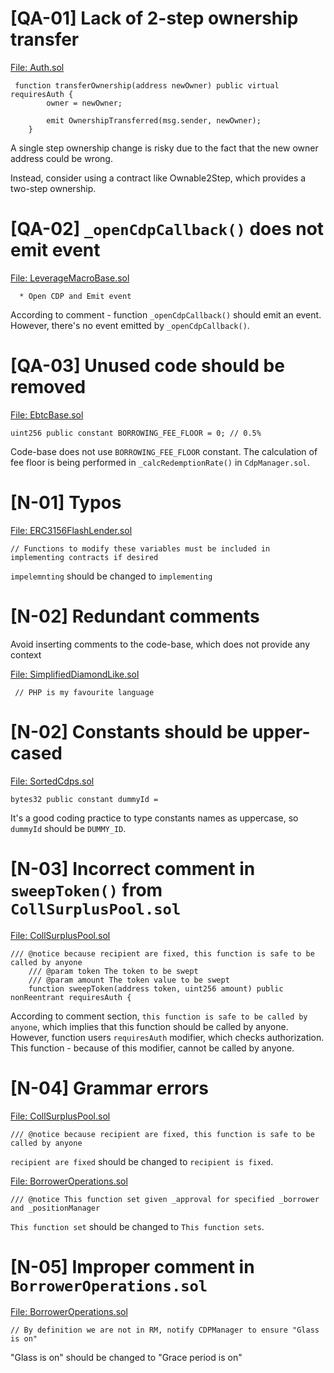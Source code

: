 # [QA-01] Lack of 2-step ownership transfer

[File: Auth.sol](https://github.com/code-423n4/2023-10-badger/blob/f2f2e2cf9965a1020661d179af46cb49e993cb7e/packages/contracts/contracts/Dependencies/Auth.sol#L52)
```
 function transferOwnership(address newOwner) public virtual requiresAuth {
        owner = newOwner;

        emit OwnershipTransferred(msg.sender, newOwner);
    }
```

A single step ownership change is risky due to the fact that the new owner address could be wrong.

Instead, consider using a contract like Ownable2Step, which provides a two-step ownership.


# [QA-02] `_openCdpCallback()` does not emit event

[File: LeverageMacroBase.sol](https://github.com/code-423n4/2023-10-badger/blob/f2f2e2cf9965a1020661d179af46cb49e993cb7e/packages/contracts/contracts/LeverageMacroBase.sol#L463)
```
  * Open CDP and Emit event
```

According to comment - function `_openCdpCallback()` should emit an event. However, there's no event emitted by `_openCdpCallback()`.


# [QA-03] Unused code should be removed

[File: EbtcBase.sol](https://github.com/code-423n4/2023-10-badger/blob/f2f2e2cf9965a1020661d179af46cb49e993cb7e/packages/contracts/contracts/Dependencies/EbtcBase.sol#L35)
```
uint256 public constant BORROWING_FEE_FLOOR = 0; // 0.5%
```

Code-base does not use `BORROWING_FEE_FLOOR` constant. The calculation of fee floor is being performed in `_calcRedemptionRate()` in `CdpManager.sol`.

# [N-01] Typos

[File: ERC3156FlashLender.sol](https://github.com/code-423n4/2023-10-badger/blob/f2f2e2cf9965a1020661d179af46cb49e993cb7e/packages/contracts/contracts/Dependencies/ERC3156FlashLender.sol#L13)
```
// Functions to modify these variables must be included in implementing contracts if desired
```

`impelemnting` should be changed to `implementing`

# [N-02] Redundant comments
Avoid inserting comments to the code-base, which does not provide any context

[File: SimplifiedDiamondLike.sol](https://github.com/code-423n4/2023-10-badger/blob/f2f2e2cf9965a1020661d179af46cb49e993cb7e/packages/contracts/contracts/SimplifiedDiamondLike.sol#L161)
```
 // PHP is my favourite language
```

# [N-02] Constants should be upper-cased

[File: SortedCdps.sol](https://github.com/code-423n4/2023-10-badger/blob/f2f2e2cf9965a1020661d179af46cb49e993cb7e/packages/contracts/contracts/SortedCdps.sol#L80)
```
bytes32 public constant dummyId =
```

It's a good coding practice to type constants names as uppercase, so `dummyId` should be `DUMMY_ID`.


# [N-03] Incorrect comment in `sweepToken()` from `CollSurplusPool.sol`

[File: CollSurplusPool.sol](https://github.com/code-423n4/2023-10-badger/blob/f2f2e2cf9965a1020661d179af46cb49e993cb7e/packages/contracts/contracts/CollSurplusPool.sol#L139)
```
/// @notice because recipient are fixed, this function is safe to be called by anyone
    /// @param token The token to be swept
    /// @param amount The token value to be swept
    function sweepToken(address token, uint256 amount) public nonReentrant requiresAuth {
```

According to comment section, `this function is safe to be called by anyone`, which implies that this function should be called by anyone. However, function users `requiresAuth` modifier, which checks authorization.
This function - because of this modifier, cannot be called by anyone. 


# [N-04] Grammar errors
[File: CollSurplusPool.sol](https://github.com/code-423n4/2023-10-badger/blob/f2f2e2cf9965a1020661d179af46cb49e993cb7e/packages/contracts/contracts/CollSurplusPool.sol#L139)
```
/// @notice because recipient are fixed, this function is safe to be called by anyone
```

`recipient are fixed` should be changed to `recipient is fixed`.

[File: BorrowerOperations.sol](https://github.com/code-423n4/2023-10-badger/blob/f2f2e2cf9965a1020661d179af46cb49e993cb7e/packages/contracts/contracts/BorrowerOperations.sol#L697)
```
/// @notice This function set given _approval for specified _borrower and _positionManager
```

`This function set` should be changed to `This function sets`.



# [N-05] Improper comment in `BorrowerOperations.sol`

[File: BorrowerOperations.sol](https://github.com/code-423n4/2023-10-badger/blob/f2f2e2cf9965a1020661d179af46cb49e993cb7e/packages/contracts/contracts/BorrowerOperations.sol#L580)
```
// By definition we are not in RM, notify CDPManager to ensure "Glass is on"
```

"Glass is on" should be changed to "Grace period is on"
